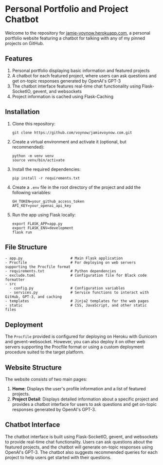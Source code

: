 # Personal Portfolio and Project Chatbot

Welcome to the repository for [jamie-voynow.herokuapp.com](https://jamie-voynow.herokuapp.com/), a personal portfolio website featuring a chatbot for talking with any of my pinned projects on GitHub.

## Features

1. Personal portfolio displaying basic information and featured projects
2. A chatbot for each featured project, where users can ask questions and get on-topic responses generated by OpenAI's GPT-3
3. The chatbot interface features real-time chat functionality using Flask-SocketIO, gevent, and websockets
4. Project information is cached using Flask-Caching

## Installation

1. Clone this repository:
   ```
   git clone https://github.com/voynow/jamievoynow.com.git
   ```

2. Create a virtual environment and activate it (optional, but recommended):
   ```
   python -m venv venv
   source venv/bin/activate
   ```

3. Install the required dependencies:
   ```
   pip install -r requirements.txt
   ```

4. Create a `.env` file in the root directory of the project and add the following variables:
   ```
   GH_TOKEN=your_github_access_token
   API_KEY=your_openai_api_key
   ```

5. Run the app using Flask locally:
   ```
   export FLASK_APP=app.py
   export FLASK_ENV=development
   flask run
   ```

## File Structure

```
- app.py                      # Main Flask application
- Procfile                    # For deploying on web servers supporting the Procfile format
- requirements.txt            # Python dependencies
- exclude.toml                # Configuration file for Black code formatter
- src
  - config.py                 # Configuration variables
  - services.py               # Service functions to interact with GitHub, GPT-3, and caching
- templates                   # Jinja2 templates for the web pages
- static                      # CSS, JavaScript, and other static files
```

## Deployment

The `Procfile` provided is configured for deploying on Heroku with Gunicorn and gevent-websocket. However, you can also deploy it on other web servers supporting the Procfile format or using a custom deployment procedure suited to the target platform.

## Website Structure

The website consists of two main pages:

1. **Home**: Displays the user's profile information and a list of featured projects.
2. **Project Detail**: Displays detailed information about a specific project and provides a chatbot interface for users to ask questions and get on-topic responses generated by OpenAI's GPT-3.

## Chatbot Interface

The chatbot interface is built using Flask-SocketIO, gevent, and websockets to provide real-time chat functionality. Users can ask questions about the featured projects, and the chatbot will generate on-topic responses using OpenAI's GPT-3. The chatbot also suggests recommended queries for each project to help users get started with their questions.